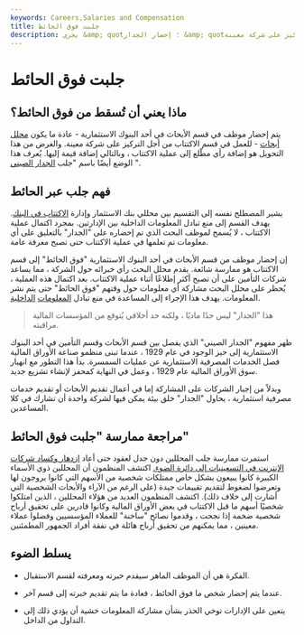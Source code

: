 ```yaml
---
keywords: Careers,Salaries and Compensation
title: جلبت فوق الحائط
description: يجري &amp; quot؛ إحضار الجدار &amp; quot؛ هو عندما يتم إعارة موظف أبحاث في بنك استثماري إلى قسم الاكتتاب للتركيز على شركة معينة.
---
```


# جلبت فوق الحائط
## ماذا يعني أن تُسقط من فوق الحائط؟

يتم إحضار موظف في قسم الأبحاث في أحد البنوك الاستثمارية - عادة ما يكون [محلل أبحاث](/research-analyst) - للعمل في قسم الاكتتاب من أجل التركيز على شركة معينة. والغرض من هذا التحويل هو إضافة رأي مطّلع إلى عملية الاكتتاب ، وبالتالي إضافة قيمة إليها. يُعرف هذا الوضع أيضًا باسم "جلب [الجدار الصيني](/chinesewall) ".

## فهم جلب عبر الحائط

يشير المصطلح نفسه إلى التقسيم بين محللي بنك الاستثمار وإدارة [الاكتتاب في البنك](/underwriting). يهدف القسم إلى منع تبادل المعلومات الداخلية بين الإدارتين. بمجرد اكتمال عملية الاكتتاب ، لا يُسمح لموظف البحث الذي تم إحضاره على "الجدار" بالتعليق على أي معلومات تم تعلمها في عملية الاكتتاب حتى تصبح معرفة عامة.

إن إحضار موظف من قسم الأبحاث في أحد البنوك الاستثمارية "فوق الحائط" إلى قسم الاكتتاب هو ممارسة شائعة. يقدم محلل البحث رأي خبرائه حول الشركة ، مما يساعد شركات التأمين على أن تصبح أكثر إطلاعًا أثناء عملية الاكتتاب. بعد اكتمال هذه العملية ، يُحظر على محلل البحث مشاركة أي معلومات حول وقتهم "فوق الحائط" حتى يتم نشر المعلومات. يهدف هذا الإجراء إلى المساعدة في منع تبادل [المعلومات](/insiderinformation) [الداخلية](/insiderinformation).

> هذا "الجدار" ليس حدًا ماديًا ، ولكنه حد أخلاقي يُتوقع من المؤسسات المالية مراقبته.

>

ظهر مفهوم "الجدار الصيني" الذي يفصل بين قسم الأبحاث وقسم التأمين في أحد البنوك الاستثمارية إلى حيز الوجود في عام 1929 ، عندما تبنى منظمو صناعة الأوراق المالية فصل الخدمات المصرفية الاستثمارية عن عمليات السمسرة. بدأ هذا التطور مع انهيار سوق الأوراق المالية عام 1929 ، وعمل في النهاية كمحفز لإنشاء تشريع جديد.

وبدلاً من إجبار الشركات على المشاركة إما في أعمال تقديم الأبحاث أو تقديم خدمات مصرفية استثمارية ، يحاول "الجدار" خلق بيئة يمكن فيها لشركة واحدة أن تشارك في كلا المساعدين.

## مراجعة ممارسة "جلبت فوق الحائط"

استمرت ممارسة جلب المحللين دون جدل لعقود حتى أعاد [ازدهار وكساد شركات الإنترنت في التسعينيات إلى دائرة الضوء.](/dotcom-bubble) اكتشف المنظمون أن المحللين ذوي الأسماء الكبيرة كانوا يبيعون بشكل خاص ممتلكات شخصية من الأسهم التي كانوا يروجون لها وتعرضوا لضغوط لتقديم تقييمات جيدة (على الرغم من الآراء والأبحاث الشخصية التي أشارت إلى خلاف ذلك). اكتشف المنظمون العديد من هؤلاء المحللين ، الذين امتلكوا شخصيًا أسهم ما قبل الاكتتاب في بعض الأوراق المالية وكانوا قادرين على تحقيق أرباح شخصية ضخمة إذا نجحت ، وقدموا نصائح "ساخنة" للعملاء المؤسسيين وفضلوا عملاء معينين ، مما يمكنهم من تحقيق أرباح هائلة في نفقة أفراد الجمهور المطمئنين.

## يسلط الضوء

- الفكرة هي أن الموظف الماهر سيقدم خبرته ومعرفته لقسم الاستقبال.

- عندما يتم إحضار شخص ما فوق الحائط ، فعادة ما يتم تقديم خبرته إلى قسم آخر.

- يتعين على الإدارات توخي الحذر بشأن مشاركة المعلومات خشية أن يؤدي ذلك إلى التداول من الداخل.

